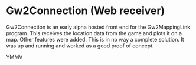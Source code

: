 Gw2Connection (Web receiver)
==============

Gw2Connection is an early alpha hosted front end for the Gw2MappingLink program. This receives the location data from the game and plots it on a map. Other features were added.
This is in no way a complete solution. It was up and running and worked as a good proof of concept. 

YMMV
